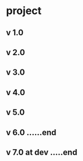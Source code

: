 # project


## v 1.0


## v 2.0


## v 3.0


## v 4.0


## v 5.0


## v 6.0 ......end


## v 7.0 at dev .....end

